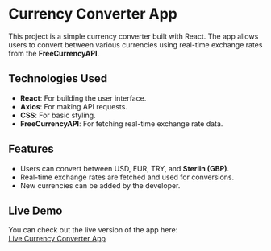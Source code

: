 # Currency Converter App

This project is a simple currency converter built with React. The app allows users to convert between various currencies using real-time exchange rates from the **FreeCurrencyAPI**.

## Technologies Used

- **React**: For building the user interface.
- **Axios**: For making API requests.
- **CSS**: For basic styling.
- **FreeCurrencyAPI**: For fetching real-time exchange rate data.

## Features

- Users can convert between USD, EUR, TRY, and **Sterlin (GBP)**.
- Real-time exchange rates are fetched and used for conversions.
- New currencies can be added by the developer.

## Live Demo

You can check out the live version of the app here:  
[Live Currency Converter App](https://currency-4.netlify.app/)

